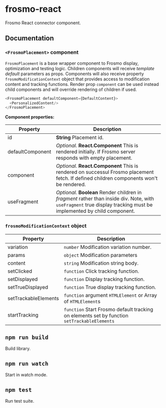 # frosmo-react

Frosmo React connector component.

## Documentation

### `<FrosmoPlacement>` component

`FrosmoPlacement` is a base wrapper component to Frosmo display, optimization and testing logic. Children components
will receive _template default_ parameters as props. Components will also receive property `frosmoModificationContext`
object that provides access to modification content and tracking functions. Render prop `component` can be used instead
child components and will override rendering of children if used.

```js
<FrosmoPlacement defaultComponent={DefaultContent}>
  <PersonalizedContent/>
</FrosmoPlacement>
```

**Component properties:**

| Property         | Description                 |
|------------------|-----------------------------|
| id               | **String** Placement id.    |
| defaultComponent | _Optional._ **React.Component** This is rendered initially. If Frosmo server responds with empty placement. |
| component        | _Optional._ **React.Component** This is rendered on successul Frosmo placement fetch. If defined children components won't be rendered. |
| useFragment      | _Optional._ **Boolean** Render children in _fragment_ rather than inside div. Note, with `useFragment` true display tracking must be implemented by child component. |

### `frosmoModificationContext` object

| Property              | Description                 |
|-----------------------|-----------------------------|
| variation             | `number` Modification variation number. |
| params                | `object` Modification parameters |
| content               | `string` Modification string body. |
| setClicked            | `function` Click tracking function. |
| setDisplayed          | `function` Display tracking function.|
| setTrueDisplayed      | `function` True display tracking function.|
| setTrackableElements  | `function` argument `HTMLElement` or Array of `HTMLElement`s |
| startTracking         | `function` Start Frosmo default tracking on elements set by function `setTrackableElements` |

## `npm run build`

Build library.

## `npm run watch`

Start in watch mode.

## `npm test`

Run test suite.

